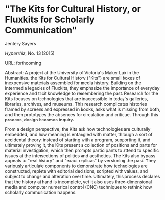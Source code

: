 # "The Kits for Cultural History, or Fluxkits for Scholarly Communication"
Jentery Sayers

*Hyperrhiz*, No. 13 (2015)

URL: forthcoming

Abstract: A project at the University of Victoria's Maker Lab in the Humanities, the Kits for Cultural History ("Kits") are small boxes of inexpensive materials assembled for media history. Building on the intermedia legacies of Fluxkits, they emphasize the importance of everyday experience and tacit knowledge to remembering the past. Research for the Kits focuses on technologies that are inaccessible in today's galleries, libraries, archives, and museums. This research complicates histories framed by screens and expressed in books, asks what is missing from both, and then prototypes the absences for circulation and critique. Through this process, design becomes inquiry.

From a design perspective, the Kits ask how technologies are culturally embedded, and how meaning is entangled with matter, through a sort of accidental theory: instead of starting with a program, supporting it, and ultimately proving it, the Kits present a collection of positions and parts for material investigation, which then prompts participants to attend to specific issues at the intersections of politics and aesthetics. The Kits also bypass appeals to "real history" and "exact replicas" by versioning the past. They variously articulate components to demonstrate how technologies are constructed, replete with editorial decisions, scripted with values, and subject to change and alteration over time. Ultimately, this process declares that the history at hand is incomplete, yet it also uses three-dimensional media and computer numerical control (CNC) techniques to rethink how scholarly communication happens.